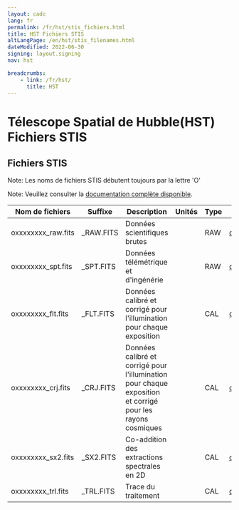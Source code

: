 ```yaml
---
layout: cadc
lang: fr
permalink: /fr/hst/stis_fichiers.html
title: HST Fichiers STIS
altLangPage: /en/hst/stis_filenames.html
dateModified: 2022-06-30
signing: layout.signing
nav: hst

breadcrumbs:
    - link: /fr/hst/
      title: HST
---
```


<div class="span-6">
 <h1 id="wb-cont" class="wb-invisible">Télescope Spatial de Hubble(HST) Fichiers STIS</h1>
 <h2 class="align-center">Fichiers STIS</h2>
              

<p class="color-attention">Note: Les noms de fichiers STIS débutent toujours par la lettre 'O'</p>
<p class="color-attention">Note: Veuillez consulter la <a rel="external" href="http://www.stsci.edu/hst/stis/documents/handbooks/currentIHB/cover.html" class="ui-link">documentation compl&egrave;te disponible</a>.</p>

<table class="table">
   <thead><tr>
   <th id="a">Nom de fichiers</th>
   <th id="b">Suffixe</th>
   <th id="c">Description</th>
   <th id="d">Unités</th>
   <th id="f">Type</th>
   <th id="e">Exemple</th>
   </tr>
   </thead>
   <tbody>
   <tr>
   <td headers="a">oxxxxxxxx_raw.fits</td>
   <td headers="b"> _RAW.FITS</td>
   <td headers="c">Données scientifiques brutes</td>
   <td headers="d"></td>
   <td headers="f">RAW</td>
   <td headers="e"><a href="/data/pub/HST/product/o3x002050_raw.fits" class="ui-link">o3x002050_raw.fits</a></td>
   </tr>

   <tr>
   <td headers="a">oxxxxxxxx_spt.fits</td>
   <td headers="b"> _SPT.FITS </td>
   <td headers="c">Données télémétrique et d'ingénérie</td>
   <td headers="d"></td>
   <td headers="f">RAW</td>
   <td headers="e"><a href="/data/pub/HST/product/o3x002050_spt.fits" class="ui-link">o3x002050_spt.fits</a></td>
   </tr>

   <tr>
   <td headers="a">oxxxxxxxx_flt.fits</td>
   <td headers="b"> _FLT.FITS </td>
   <td headers="c">Données calibré et corrigé pour l'illumination pour chaque exposition</td>
   <td headers="d"></td>
   <td headers="f">CAL</td>
   <td headers="e"><a href="/data/pub/HST/product/o3x002050_flt.fits" class="ui-link">o3x002050_flt.fits</a></td>
   </tr>

   <tr>
   <td headers="a">oxxxxxxxx_crj.fits</td>
   <td headers="b"> _CRJ.FITS </td>
   <td headers="c">Données calibré et corrigé pour l'illumination pour chaque exposition et corrigé pour les rayons cosmiques</td>
   <td headers="d"></td>
   <td headers="f">CAL</td>
   <td headers="e"><a href="/data/pub/HST/product/o3x002050_crj.fits" class="ui-link">o3x002050_crj.fits</a></td>
   </tr>

   <tr>
   <td headers="a">oxxxxxxxx_sx2.fits</td>
   <td headers="b"> _SX2.FITS </td>
   <td headers="c">Co-addition des extractions spectrales en 2D</td>
   <td headers="d"></td>
   <td headers="f">CAL</td>
   <td headers="e"><a href="/data/pub/HST/product/o3x002050_sx2.fits" class="ui-link">o3x002050_sx2.fits</a></td>
   </tr>

   <tr>
   <td headers="a">oxxxxxxxx_trl.fits</td>
   <td headers="b">_TRL.FITS</td>
   <td headers="c">Trace du traitement</td>
   <td headers="d"></td>
   <td headers="f">CAL</td>
   <td headers="e"><a href="/data/pub/HST/product/o3x002050_trl.fits" class="ui-link">o3x002050_trl.fits</a></td>
   </tr>

</tbody></table>
</div>
